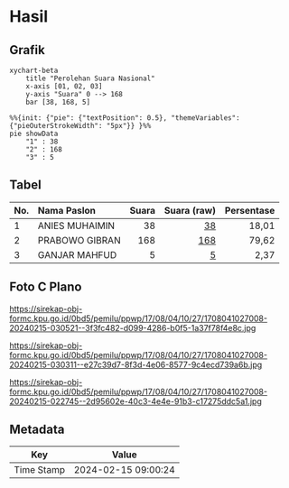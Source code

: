# Hasil

## Grafik

```mermaid
xychart-beta
    title "Perolehan Suara Nasional"
    x-axis [01, 02, 03]
    y-axis "Suara" 0 --> 168
    bar [38, 168, 5]
```

```mermaid
%%{init: {"pie": {"textPosition": 0.5}, "themeVariables": {"pieOuterStrokeWidth": "5px"}} }%%
pie showData
    "1" : 38
    "2" : 168
    "3" : 5
```

## Tabel

| No. | Nama Paslon    | Suara | Suara (raw) | Persentase |
|:--- |:-------------- | -----:| -----------:| ----------:|
| 1   | ANIES MUHAIMIN | 38    | [38][p-1]   | 18,01      |
| 2   | PRABOWO GIBRAN | 168   | [168][p-2]  | 79,62      |
| 3   | GANJAR MAHFUD  | 5     | [5][p-3]    | 2,37       |


[p-1]: https://github.com/gigit-pemilu/pemilu-2024/blob/main/pilpres/hitung-suara/sub/17-bengkulu/sub/08-kepahiang/sub/04-kepahiang/sub/1027-padang-lekat/sub/008-tps/sub/paslon-1.txt
[p-2]: https://github.com/gigit-pemilu/pemilu-2024/blob/main/pilpres/hitung-suara/sub/17-bengkulu/sub/08-kepahiang/sub/04-kepahiang/sub/1027-padang-lekat/sub/008-tps/sub/paslon-2.txt
[p-3]: https://github.com/gigit-pemilu/pemilu-2024/blob/main/pilpres/hitung-suara/sub/17-bengkulu/sub/08-kepahiang/sub/04-kepahiang/sub/1027-padang-lekat/sub/008-tps/sub/paslon-3.txt

## Foto C Plano

https://sirekap-obj-formc.kpu.go.id/0bd5/pemilu/ppwp/17/08/04/10/27/1708041027008-20240215-030521--3f3fc482-d099-4286-b0f5-1a37f78f4e8c.jpg

https://sirekap-obj-formc.kpu.go.id/0bd5/pemilu/ppwp/17/08/04/10/27/1708041027008-20240215-030311--e27c39d7-8f3d-4e06-8577-9c4ecd739a6b.jpg

https://sirekap-obj-formc.kpu.go.id/0bd5/pemilu/ppwp/17/08/04/10/27/1708041027008-20240215-022745--2d95602e-40c3-4e4e-91b3-c17275ddc5a1.jpg


## Metadata

| Key        | Value               |
| ---------- | ------------------- |
| Time Stamp | 2024-02-15 09:00:24 |



